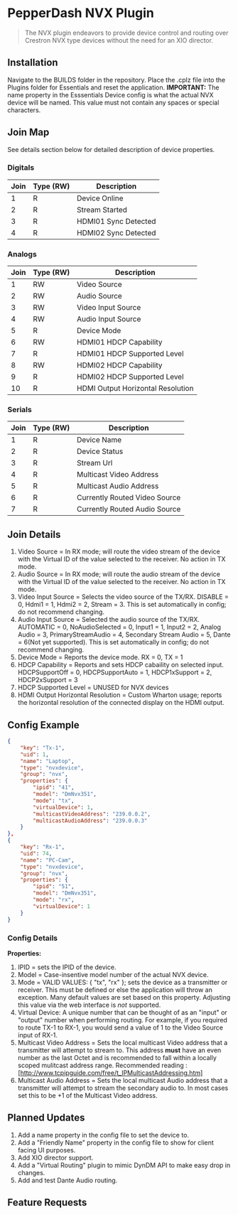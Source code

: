 # PepperDash NVX Plugin

> The NVX plugin endeavors to provide device control and routing over Crestron NVX type devices without the need for an XIO director.

## Installation

Navigate to the BUILDS folder in the repository.  Place the .cplz file into the Plugins folder for Essentials and reset the application.
__IMPORTANT:__ The name property in the Esssentials Device config is what the actual NVX device will be named.  This value must not contain any spaces or special characters.  

## Join Map

See details section below for detailed description of device properties.

### Digitals

| Join | Type (RW) | Description |
| ---- | --------- | ----------- |
| 1    | R         | Device Online |
| 2    | R         | Stream Started |
| 3    | R         | HDMI01 Sync Detected |
| 4    | R         | HDMI02 Sync Detected |

### Analogs

| Join | Type (RW) | Description |
| ---- | --------- | ----------- |
| 1    | RW        | Video Source |
| 2    | RW        | Audio Source |
| 3    | RW        | Video Input Source |
| 4    | RW        | Audio Input Source |
| 5    | R         | Device Mode |
| 6    | RW        | HDMI01 HDCP Capability |
| 7    | R         | HDMI01 HDCP Supported Level |
| 8    | RW        | HDMI02 HDCP Capability |
| 9    | R         | HDMI02 HDCP Supported Level |
| 10    | R        | HDMI Output Horizontal Resolution |

### Serials

| Join | Type (RW) | Description |
| ---- | --------- | ----------- |
| 1    | R         | Device Name |
| 2    | R         | Device Status |
| 3    | R         | Stream Url  |
| 4    | R         | Multicast Video Address |
| 5    | R         | Multicast Audio Address |
| 6    | R         | Currently Routed Video Source |
| 7    | R         | Currently Routed Audio Source |

## Join Details

1. Video Source = In RX mode; will route the video stream of the device with the Virtual ID of the value selected to the receiver.  No action in TX mode.
2. Audio Source = In RX mode; will route the audio stream of the device with the Virtual ID of the value selected to the receiver.  No action in TX mode.
3. Video Input Source = Selects the video source of the TX/RX.  DISABLE = 0, Hdmi1 = 1, Hdmi2 = 2, Stream = 3.  This is set automatically in config; do not recommend changing.
4. Audio Input Source = Selected the audio source of the TX/RX.  AUTOMATIC = 0, NoAudioSelected = 0, Input1 = 1, Input2 = 2, Analog Audio = 3, PrimaryStreamAudio = 4, Secondary Stream Audio = 5, Dante = 6(Not yet supported).  This is set automatically in config; do not recommend changing.
5. Device Mode = Reports the device mode.  RX = 0, TX = 1
6. HDCP Capability = Reports and sets HDCP cabaility on selected input.  HDCPSupportOff = 0, HDCPSupportAuto = 1, HDCP1xSupport = 2, HDCP2xSupport = 3
7. HDCP Supported Level = UNUSED for NVX devices
8. HDMI Output Horizontal Resolution = Custom Wharton usage; reports the horizontal resolution of the connected display on the HDMI output.

## Config Example

```JSON
{
    "key": "Tx-1",
    "uid": 1,
    "name": "Laptop",
    "type": "nvxdevice",
    "group": "nvx",
    "properties": {
        "ipid": "41",
        "model": "DmNvx351",
        "mode": "tx",
        "virtualDevice": 1,
        "multicastVideoAddress": "239.0.0.2",
        "multicastAudioAddress": "239.0.0.3"
    }
},
{
    "key": "Rx-1",
    "uid": 74,
    "name": "PC-Cam",
    "type": "nvxdevice",
    "group": "nvx",
    "properties": {
        "ipid": "51",
        "model": "DmNvx351",
        "mode": "rx",
        "virtualDevice": 1
    }
}
```

### Config Details

__Properties:__

1. IPID = sets the IPID of the device.
2. Model = Case-insentive model number of the actual NVX device.
3. Mode = VALID VALUES: { "tx", "rx" }; sets the device as a transmitter or receiver.  This must be defined or else the application
will throw an exception.  Many default values are set based on this property.  Adjusting this value via the web interface is _not_ supported.
4. Virtual Device: A unique number that can be thought of as an "input" or "output" number when performing routing.  For example, if you required to route
TX-1 to RX-1, you would send a value of 1 to the Video Source input of RX-1.
5. Multicast Video Address = Sets the local multicast Video address that a transmitter will attempt to stream to.  This address __must__ have an even number as the last Octet and is recommended to fall within a locally scoped mulitcast address range. Recommended reading : [http://www.tcpipguide.com/free/t_IPMulticastAddressing.htm]
6. Multicast Audio Address = Sets the local multicast Audio address that a transmitter will attempt to stream the secondary audio to.  In most cases set this to be +1 of the Multicast Video address.

## Planned Updates

1. Add a name property in the config file to set the device to.
2. Add a "Friendly Name" property in the config file to show for client facing UI purposes.
3. Add XIO director support.
4. Add a "Virtual Routing" plugin to mimic DynDM API to make easy drop in changes.
5. Add and test Dante Audio routing.

## Feature Requests
